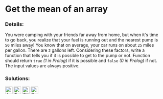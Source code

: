 # Get the mean of an array

### Details:

You were camping with your friends far away from home, but when it's time to go back, you realize that your fuel is running out and the nearest pump is `50` miles away! You know that on average, your car runs on about `25` miles per gallon. There are `2` gallons left. Considering these factors, write a function that tells you if it is possible to get to the pump or not. Function should return `true` _(1 in Prolog)_ if it is possible and `false` _(0 in Prolog)_ if not. The input values are always positive.

### Solutions:

[<img src="https://github.com/CrappyCodeMaker/Training-How-to-Code/blob/master/images/logo/javascript.svg" height="24px" alt="JavaScript">](https://github.com/CrappyCodeMaker/CODEWARS/blob/main/8%20kyu/Will%20you%20make%20it/Solutions/JS.js) [<img src="https://github.com/CrappyCodeMaker/Training-How-to-Code/blob/master/images/logo/typescript.svg" height="24px" alt="TypeScript">](https://github.com/CrappyCodeMaker/CODEWARS/blob/main/8%20kyu/Will%20you%20make%20it/Solutions/TS.ts) [<img src="https://github.com/CrappyCodeMaker/Training-How-to-Code/blob/master/images/logo/csharp.svg" height="24px" alt="C#">](https://github.com/CrappyCodeMaker/CODEWARS/blob/main/8%20kyu/Will%20you%20make%20it/Solutions/C%23.cs) [<img src="https://github.com/CrappyCodeMaker/Training-How-to-Code/blob/master/images/logo/python.svg" height="24px" alt="Python">](https://github.com/CrappyCodeMaker/CODEWARS/blob/main/8%20kyu/Will%20you%20make%20it/Solutions/PY.py)
